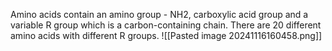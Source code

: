 Amino acids contain an amino group - NH2, carboxylic acid group and a variable R group which is a carbon-containing chain. There are 20 different amino acids with different R groups.
![[Pasted image 20241116160458.png]]